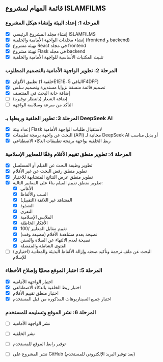 ## قائمة المهام لمشروع ISLAMFILMS

### المرحلة 1: إعداد البيئة وإنشاء هيكل المشروع
- [x] إنشاء مجلد المشروع الرئيسي ISLAMFILMS
- [x] إنشاء مجلدات الواجهة الأمامية والخلفية (frontend و backend)
- [x] تهيئة مشروع React في مجلد frontend
- [x] تهيئة مشروع Flask في مجلد backend
- [x] تثبيت المكتبات الأساسية للواجهة الأمامية والخلفية

### المرحلة 2: تطوير الواجهة الأمامية بالتصميم المطلوب
- [x] تطبيق الألوان (خلفية 1E1E1E، الباقي 5F4DFF)
- [x] تصميم قائمة منسقة بزوايا مستديرة وتصميم سلس
- [x] إضافة خانة البحث في المنتصف
- [ ] إضافة الشعار (بانتظار توفيره)
- [ ] التأكد من سرعة وسلاسة الواجهة

### المرحلة 3: تطوير الخلفية وربطها بـ DeepSeek AI
- [x] إعداد بيئة Flask لاستقبال طلبات الواجهة الأمامية
- [x] البحث عن واجهة برمجة تطبيقات (API) مجانية لـ DeepSeek AI أو بديل مناسب
- [x] ربط الخلفية بواجهة برمجة تطبيقات الذكاء الاصطناعي

### المرحلة 4: تطوير منطق تقييم الأفلام وفقًا للمعايير الإسلامية
- [x] تطوير وظيفة البحث عن الفيلم أو المسلسل
- [x] تطوير منطق رفض البحث عن غير الأفلام
- [x] تطوير منطق عرض النتائج المتشابهة للاختيار
- [x] تطوير منطق تقييم الفيلم بناءً على المعايير التالية:
  - [x] الأغاني
  - [x] السب والألفاظ
  - [x] المشاهد غير اللائقة (التقبيل)
  - [x] الشذوذ
  - [x] التعري
  - [x] الملابس الإسلامية
  - [x] الأفكار الخاطئة
  - [x] تقييم مقابل المعايير /100
  - [x] نصيحة بعدم مشاهدة الأفلام (مضيعة وقت)
  - [x] نصيحة لعدم الالتهاء عن الصلاة والسنن
  - [x] الفتوى الشاملة والمفصلة
- [ ] (اختياري) البحث عن ملف ترجمة وتأكيد صحته وإزالة الألفاظ البذيئة والمعادية للإسلام

### المرحلة 5: اختبار الموقع محليًا وإصلاح الأخطاء
- [x] اختبار الواجهة الأمامية
- [x] اختبار ربط الخلفية بالذكاء الاصطناعي
- [x] اختبار منطق تقييم الأفلام
- [x] اختبار جميع السيناريوهات المذكورة من قبل المستخدم

### المرحلة 6: نشر الموقع وتسليمه للمستخدم
- [ ] نشر الواجهة الأمامية
- [ ] نشر الخلفية
- [ ] توفير رابط الموقع للمستخدم
- [ ] نشر المشروع على GitHub (بعد توفير البريد الإلكتروني للمستخدم)


